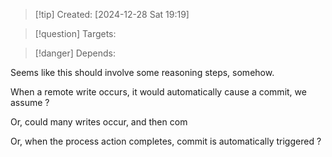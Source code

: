 
>[!tip] Created: [2024-12-28 Sat 19:19]

>[!question] Targets: 

>[!danger] Depends: 

Seems like this should involve some reasoning steps, somehow.

When a remote write occurs, it would automatically cause a commit, we assume ?

Or, could many writes occur, and then com

Or, when the process action completes, commit is automatically triggered ?